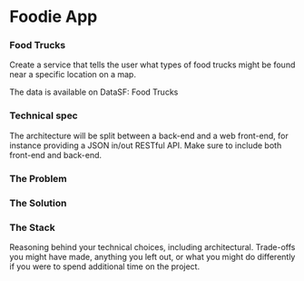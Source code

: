 # Foodie App

### Food Trucks

Create a service that tells the user what types of food trucks might be found near a specific location on a map.

The data is available on DataSF: Food Trucks

### Technical spec

The architecture will be split between a back-end and a web front-end, for instance providing a JSON in/out RESTful API. Make sure to include both front-end and back-end.

### The Problem
### The Solution
### The Stack



Reasoning behind your technical choices, including architectural. Trade-offs you might have made, anything you left out, or what you might do differently if you were to spend additional time on the project.
